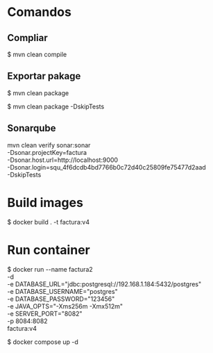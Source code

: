 # Comandos

## Compliar

$ mvn clean compile


## Exportar pakage

$ mvn clean package

$ mvn clean package -DskipTests

## Sonarqube


mvn clean verify sonar:sonar \
  -Dsonar.projectKey=factura \
  -Dsonar.host.url=http://localhost:9000 \
  -Dsonar.login=squ_4f6dcdb4bd7766b0c72d40c25809fe75477d2aad \
  -DskipTests

# Build images

$ docker build . -t factura:v4

# Run container


$ docker run --name factura2  \
  -d \
  -e DATABASE_URL="jdbc:postgresql://192.168.1.184:5432/postgres" \
  -e DATABASE_USERNAME="postgres" \
  -e DATABASE_PASSWORD="123456" \
  -e JAVA_OPTS="-Xms256m -Xmx512m" \
  -e SERVER_PORT="8082" \
  -p 8084:8082 \
  factura:v4

$ docker compose up -d


